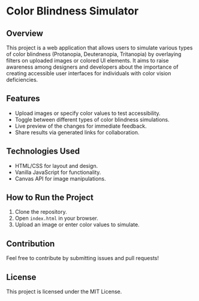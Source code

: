 # Color Blindness Simulator

## Overview
This project is a web application that allows users to simulate various types of color blindness (Protanopia, Deuteranopia, Tritanopia) by overlaying filters on uploaded images or colored UI elements. It aims to raise awareness among designers and developers about the importance of creating accessible user interfaces for individuals with color vision deficiencies.

## Features
- Upload images or specify color values to test accessibility.
- Toggle between different types of color blindness simulations.
- Live preview of the changes for immediate feedback.
- Share results via generated links for collaboration.

## Technologies Used
- HTML/CSS for layout and design.
- Vanilla JavaScript for functionality.
- Canvas API for image manipulations.

## How to Run the Project
1. Clone the repository.
2. Open `index.html` in your browser.
3. Upload an image or enter color values to simulate.

## Contribution
Feel free to contribute by submitting issues and pull requests!

## License
This project is licensed under the MIT License.